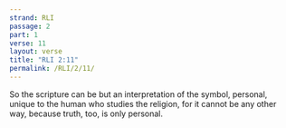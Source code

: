 ```yaml
---
strand: RLI
passage: 2
part: 1
verse: 11
layout: verse
title: "RLI 2:11"
permalink: /RLI/2/11/
---
```

So the scripture can be but an interpretation of the symbol, personal, unique to the human who studies the religion, for it cannot be any other way, because truth, too, is only personal.
